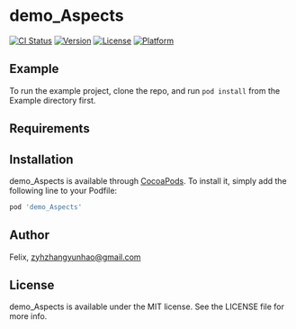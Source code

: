 # demo_Aspects

[![CI Status](https://img.shields.io/travis/Felix/demo_Aspects.svg?style=flat)](https://travis-ci.org/Felix/demo_Aspects)
[![Version](https://img.shields.io/cocoapods/v/demo_Aspects.svg?style=flat)](https://cocoapods.org/pods/demo_Aspects)
[![License](https://img.shields.io/cocoapods/l/demo_Aspects.svg?style=flat)](https://cocoapods.org/pods/demo_Aspects)
[![Platform](https://img.shields.io/cocoapods/p/demo_Aspects.svg?style=flat)](https://cocoapods.org/pods/demo_Aspects)

## Example

To run the example project, clone the repo, and run `pod install` from the Example directory first.

## Requirements

## Installation

demo_Aspects is available through [CocoaPods](https://cocoapods.org). To install
it, simply add the following line to your Podfile:

```ruby
pod 'demo_Aspects'
```

## Author

Felix, zyhzhangyunhao@gmail.com

## License

demo_Aspects is available under the MIT license. See the LICENSE file for more info.

